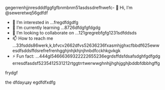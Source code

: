 gegerrenhjjnresdddfggfgfbnmbnm51asdssdrefhwefc- 👋 Hi, I’m @seweretwq56gdfdf
- 👀 I’m interested in ...fregdfdgdfg
- 🌱 I’m currently learning ...8726dfdgfgfdgdg
- 💞️ I’m looking to collaborate on ...121gregrebfgfg1231sdfddsds
- 📫 How to reach me ...33fsdds86werk,k,bfvcv2662dfvs52636236fxasmhjghxcfbbdf625ewwesdfsddsffdsrefrefrenhgghjnhjkhjnjhnbdfcckhkgvkgk
- ⚡ Fun fact: ...444gl54666369322222655236egrdsffdsfdsafsdghfgdfgdg
erresdfasdsf5235412531212rtggtrrtwerwwghnhjjhghjgghjbddbfdbbhgffg
<!---hjl454545tweewte59662ewfdsdsmhf03dsddgrrggrr48562gdgfdfd
seweretwq/seweretwq is a ✨ special ✨ repositorrhy because its64 `README.md5354` (this file) appears on your 6363GitHub proewefffi1wer211jmm2dfdf3le.455
You can click the Preview link to take a look at your changes.gghgh56888*8888few
--->frydgf
the
dfdауцау
egdfdfxdfg
